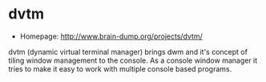 # dvtm

* Homepage: http://www.brain-dump.org/projects/dvtm/

dvtm (dynamic virtual terminal manager) brings dwm and it's concept of
 tiling window management to the console. As a console window manager it
 tries to make it easy to work with multiple console based programs.
